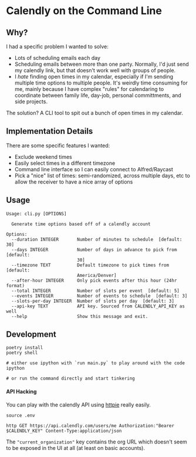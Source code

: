 # Calendly on the Command Line

## Why?

I had a specific problem I wanted to solve:

* Lots of scheduling emails each day
* Scheduling emails between more than one party. Normally, I'd just send my calendly link, but that doesn't work well with groups of people.
* I *hate* finding open times in my calendar, especially if I'm sending multiple time options to multiple people. It's weirdly time consuming for me, mainly because I have complex "rules" for calendaring to coordinate between family life, day-job, personal committments, and side projects.

The solution? A CLI tool to spit out a bunch of open times in my calendar.

## Implementation Details

There are some specific features I wanted:

* Exclude weekend times
* Easily select times in a different timezone
* Command line interface so I can easily connect to Alfred/Raycast
* Pick a "nice" list of times: semi-randomized, across multiple days, etc to allow the receiver to have a nice array of options

## Usage

```
Usage: cli.py [OPTIONS]

  Generate time options based off of a calendly account

Options:
  --duration INTEGER       Number of minutes to schedule  [default: 30]
  --days INTEGER           Number of days in advance to pick from  [default:
                           30]
  --timezone TEXT          Default timezone to pick times from  [default:
                           America/Denver]
  --after-hour INTEGER     Only pick events after this hour (24hr format)
  --total INTEGER          Number of slots per event  [default: 5]
  --events INTEGER         Number of events to schedule  [default: 3]
  --slots-per-day INTEGER  Number of slots per day  [default: 3]
  --api-key TEXT           API key. Sourced from CALENDLY_API_KEY as well
  --help                   Show this message and exit.
```

## Development

```shell
poetry install
poetry shell

# either use ipython with `run main.py` to play around with the code
ipython

# or run the command directly and start tinkering
```

#### API Hacking

You can play with the calendly API using [httpie](https://httpie.io) really easily.

```shell
source .env

http GET https://api.calendly.com/users/me Authorization:"Bearer $CALENDLY_KEY" Content-Type:application/json
```

The `"current_organization"` key contains the org URL which doesn't seem to be exposed in the UI at all (at least on basic accounts).
